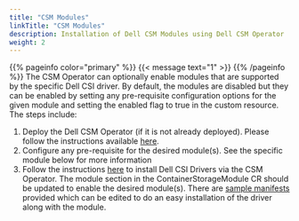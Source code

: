 ```yaml
---
title: "CSM Modules"
linkTitle: "CSM Modules"
description: Installation of Dell CSM Modules using Dell CSM Operator
weight: 2
---
```

{{% pageinfo color="primary" %}}
{{< message text="1" >}}
{{% /pageinfo %}}
The CSM Operator can optionally enable modules that are supported by the specific Dell CSI driver. By default, the modules are disabled but they can be enabled by setting any pre-requisite configuration options for the given module and setting the enabled flag to true  in the custom resource.
The steps include:

1. Deploy the Dell CSM Operator (if it is not already deployed). Please follow the instructions available [here](../../#installation).
2. Configure any pre-requisite for the desired module(s). See the specific module below for more information
3. Follow the instructions [here](../drivers) to install Dell CSI Drivers via the CSM Operator. The module section in the ContainerStorageModule CR should be updated to enable the desired module(s). There are [sample manifests](https://github.com/dell/csm-operator/tree/release/v1.8.1/samples) provided which can be edited to do an easy installation of the driver along with the module.
